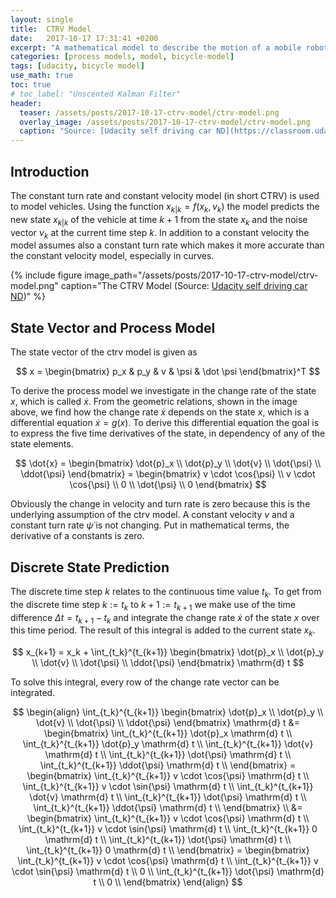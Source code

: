 ```yaml
---
layout: single
title:  CTRV Model
date:   2017-10-17 17:31:41 +0200
excerpt: "A mathematical model to describe the motion of a mobile robot."
categories: [process models, model, bicycle-model]
tags: [udacity, bicycle model]
use_math: true
toc: true
# toc_label: "Unscented Kalman Filter"
header:
  teaser: /assets/posts/2017-10-17-ctrv-model/ctrv-model.png
  overlay_image: /assets/posts/2017-10-17-ctrv-model/ctrv-model.png
  caption: "Source: [Udacity self driving car ND](https://classroom.udacity.com/nanodegrees/nd013/parts/40f38239-66b6-46ec-ae68-03afd8a601c8/modules/0949fca6-b379-42af-a919-ee50aa304e6a/lessons/daf3dee8-7117-48e8-a27a-fc4769d2b954/concepts/ec188154-36ef-4f3c-bdd4-6eccf48181bf)"
---
```


## Introduction

The constant turn rate and constant velocity model (in short CTRV) is used to model vehicles.
Using the function $x_{k \vert k} = f(x_k, \nu_k)$ the model predicts the new state $x_{k \vert k}$ of the vehicle at time $k+1$
from the state $x_{k}$ and the noise vector $\nu_k$ at the current time step $k$.
In addition to a constant velocity the model assumes also a constant turn rate which makes it more accurate than the constant velocity model, especially in curves.


{% include figure image_path="/assets/posts/2017-10-17-ctrv-model/ctrv-model.png" caption="The CTRV Model (Source: [Udacity self driving car ND](https://classroom.udacity.com/nanodegrees/nd013/parts/40f38239-66b6-46ec-ae68-03afd8a601c8/modules/0949fca6-b379-42af-a919-ee50aa304e6a/lessons/daf3dee8-7117-48e8-a27a-fc4769d2b954/concepts/ec188154-36ef-4f3c-bdd4-6eccf48181bf))" %}

## State Vector and Process Model

The state vector of the ctrv model is given as

$$
x = \begin{bmatrix}
p_x & p_y & v & \psi & \dot \psi
\end{bmatrix}^T
$$

To derive the process model we investigate in the change rate of the state $x$,
which is called $\dot{x}$. From the geometric relations, shown in the image above, we find how the change rate $\dot{x}$ depends on the state $x$,
which is a differential equation $\dot{x} = g(x)$.
To derive this differential equation the goal is to express the five time derivatives of the state, in dependency of any of the state elements.

$$
\dot{x} = \begin{bmatrix}
\dot{p}_x \\
\dot{p}_y \\
\dot{v} \\
\dot{\psi} \\
\ddot{\psi}
\end{bmatrix} =
\begin{bmatrix}
v \cdot \cos{\psi} \\
v \cdot \cos{\psi} \\
0 \\
\dot{\psi} \\
0
\end{bmatrix}
$$

Obviously the change in velocity and turn rate is zero because this is the underlying assumption of the ctrv model.
A constant velocity $v$ and a constant turn rate $\dot{\psi}$ is not changing. Put in mathematical terms, the derivative of a constants is zero.

## Discrete State Prediction

The discrete time step $k$ relates to the continuous time value $t_k$.
To get from the discrete time step $k := t_k$ to $k+1 := t_{k+1}$ we make use of the time difference $\Delta t = t_{k+1} - t_{k}$ and
integrate the change rate $\dot{x}$ of the state $x$ over this time period. The result of this integral is added to the current state $x_k$.

$$
x_{k+1} = x_k + \int_{t_k}^{t_{k+1}}
\begin{bmatrix}
\dot{p}_x \\
\dot{p}_y \\
\dot{v} \\
\dot{\psi} \\
\ddot{\psi}
\end{bmatrix} \mathrm{d} t
$$

To solve this integral, every row of the change rate vector can be integrated.

$$
\begin{align}
\int_{t_k}^{t_{k+1}}
\begin{bmatrix}
\dot{p}_x \\
\dot{p}_y \\
\dot{v} \\
\dot{\psi} \\
\ddot{\psi}
\end{bmatrix} \mathrm{d} t &=
\begin{bmatrix}
\int_{t_k}^{t_{k+1}} \dot{p}_x \mathrm{d} t \\
\int_{t_k}^{t_{k+1}} \dot{p}_y \mathrm{d} t \\
\int_{t_k}^{t_{k+1}} \dot{v} \mathrm{d} t \\
\int_{t_k}^{t_{k+1}} \dot{\psi} \mathrm{d} t \\
\int_{t_k}^{t_{k+1}} \ddot{\psi} \mathrm{d} t \\
\end{bmatrix} =
\begin{bmatrix}
\int_{t_k}^{t_{k+1}} v \cdot \cos{\psi} \mathrm{d} t \\
\int_{t_k}^{t_{k+1}} v \cdot \sin{\psi} \mathrm{d} t \\
\int_{t_k}^{t_{k+1}} \dot{v} \mathrm{d} t \\
\int_{t_k}^{t_{k+1}} \dot{\psi} \mathrm{d} t \\
\int_{t_k}^{t_{k+1}} \ddot{\psi} \mathrm{d} t \\
\end{bmatrix} \\
&= \begin{bmatrix}
\int_{t_k}^{t_{k+1}} v \cdot \cos{\psi} \mathrm{d} t \\
\int_{t_k}^{t_{k+1}} v \cdot \sin{\psi} \mathrm{d} t \\
\int_{t_k}^{t_{k+1}} 0 \mathrm{d} t \\
\int_{t_k}^{t_{k+1}} \dot{\psi} \mathrm{d} t \\
\int_{t_k}^{t_{k+1}} 0 \mathrm{d} t \\
\end{bmatrix} = \begin{bmatrix}
\int_{t_k}^{t_{k+1}} v \cdot \cos{\psi} \mathrm{d} t \\
\int_{t_k}^{t_{k+1}} v \cdot \sin{\psi} \mathrm{d} t \\
0 \\
\int_{t_k}^{t_{k+1}} \dot{\psi} \mathrm{d} t \\
0 \\
\end{bmatrix}
\end{align}
$$
